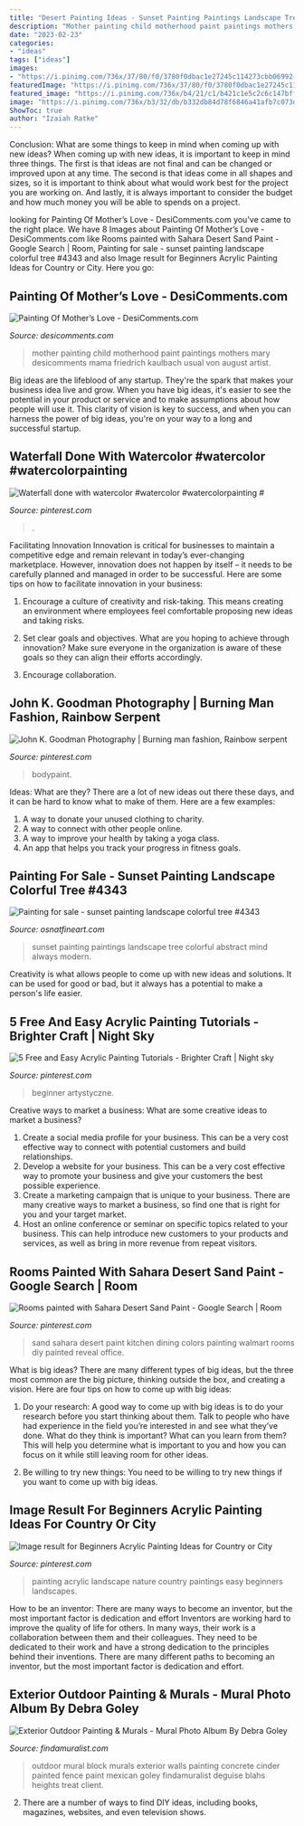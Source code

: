 ```yaml
---
title: "Desert Painting Ideas - Sunset Painting Paintings Landscape Tree Colorful Abstract Mind Always Modern"
description: "Mother painting child motherhood paint paintings mothers mary desicomments mama friedrich kaulbach usual von august artist"
date: "2023-02-23"
categories:
- "ideas"
tags: ["ideas"]
images:
- "https://i.pinimg.com/736x/37/80/f0/3780f0dbac1e27245c114273cbb06992--fine-dining-dining-rooms.jpg"
featuredImage: "https://i.pinimg.com/736x/37/80/f0/3780f0dbac1e27245c114273cbb06992--fine-dining-dining-rooms.jpg"
featured_image: "https://i.pinimg.com/736x/b4/21/c1/b421c1e5c2c6c147bff9eccf10339708.jpg"
image: "https://i.pinimg.com/736x/b3/32/db/b332db84d78f6846a41afb7c073db848.jpg"
ShowToc: true
author: "Izaiah Ratke"
---
```



Conclusion: What are some things to keep in mind when coming up with new ideas?
When coming up with new ideas, it is important to keep in mind three things. The first is that ideas are not final and can be changed or improved upon at any time. The second is that ideas come in all shapes and sizes, so it is important to think about what would work best for the project you are working on. And lastly, it is always important to consider the budget and how much money you will be able to spends on a project.

	

		
looking for Painting Of Mother’s Love - DesiComments.com you've came to the right place. We have 8 Images about Painting Of Mother’s Love - DesiComments.com like Rooms painted with Sahara Desert Sand Paint - Google Search | Room, Painting for sale - sunset painting landscape colorful tree #4343 and also Image result for Beginners Acrylic Painting Ideas for Country or City. Here you go:
		
    
## Painting Of Mother’s Love - DesiComments.com

<img loading=lazy src="https://www.desicomments.com/dc2/03/195664/1956641.jpg" onerror="this.onerror=null;this.src='https://tse1.mm.bing.net/th?id=OIP.kX6Ver2-4BOifS_KsZAElwHaJB&amp;pid=15.1';" alt="Painting Of Mother’s Love - DesiComments.com">

_Source: desicomments.com_

>mother painting child motherhood paint paintings mothers mary desicomments mama friedrich kaulbach usual von august artist. 

	

Big ideas are the lifeblood of any startup. They're the spark that makes your business idea live and grow. When you have big ideas, it's easier to see the potential in your product or service and to make assumptions about how people will use it. This clarity of vision is key to success, and when you can harness the power of big ideas, you're on your way to a long and successful startup.

    
## Waterfall Done With Watercolor #watercolor #watercolorpainting #

<img loading=lazy src="https://i.pinimg.com/736x/b3/32/db/b332db84d78f6846a41afb7c073db848.jpg" onerror="this.onerror=null;this.src='https://tse4.mm.bing.net/th?id=OIP.-hqJRBqNYCVl3PH47NLRQQHaKB&amp;pid=15.1';" alt="Waterfall done with watercolor #watercolor #watercolorpainting #">

_Source: pinterest.com_

>. 

	

Facilitating Innovation
Innovation is critical for businesses to maintain a competitive edge and remain relevant in today’s ever-changing marketplace. However, innovation does not happen by itself – it needs to be carefully planned and managed in order to be successful. Here are some tips on how to facilitate innovation in your business:
1. Encourage a culture of creativity and risk-taking. This means creating an environment where employees feel comfortable proposing new ideas and taking risks.

2. Set clear goals and objectives. What are you hoping to achieve through innovation? Make sure everyone in the organization is aware of these goals so they can align their efforts accordingly.

3. Encourage collaboration.

    
## John K. Goodman Photography | Burning Man Fashion, Rainbow Serpent

<img loading=lazy src="https://i.pinimg.com/originals/ff/fe/da/fffeda316600ce43f64ed13e5f674f25.jpg" onerror="this.onerror=null;this.src='https://tse1.mm.bing.net/th?id=OIP.02-NqxwYWFd-vgGlL2uU6QHaLH&amp;pid=15.1';" alt="John K. Goodman Photography | Burning man fashion, Rainbow serpent">

_Source: pinterest.com_

>bodypaint. 

	

Ideas: What are they?
There are a lot of new ideas out there these days, and it can be hard to know what to make of them. Here are a few examples:
1. A way to donate your unused clothing to charity.
2. A way to connect with other people online.
3. A way to improve your health by taking a yoga class.
4. An app that helps you track your progress in fitness goals.

    
## Painting For Sale - Sunset Painting Landscape Colorful Tree #4343

<img loading=lazy src="https://osnatfineart.com/paintings/08-08/08-08-sunset-painting.jpg" onerror="this.onerror=null;this.src='https://tse2.mm.bing.net/th?id=OIP.Ru8y8UsEmkGP0M8YdZEupwHaFa&amp;pid=15.1';" alt="Painting for sale - sunset painting landscape colorful tree #4343">

_Source: osnatfineart.com_

>sunset painting paintings landscape tree colorful abstract mind always modern. 

	

Creativity is what allows people to come up with new ideas and solutions. It can be used for good or bad, but it always has a potential to make a person's life easier.

    
## 5 Free And Easy Acrylic Painting Tutorials - Brighter Craft | Night Sky

<img loading=lazy src="https://i.pinimg.com/736x/67/f0/d0/67f0d0f17de11052ed051f723da33f24.jpg" onerror="this.onerror=null;this.src='https://tse3.mm.bing.net/th?id=OIP.x7mtu8kOKrAXZ_SsvEaD0QHaJJ&amp;pid=15.1';" alt="5 Free and Easy Acrylic Painting Tutorials - Brighter Craft | Night sky">

_Source: pinterest.com_

>beginner artystyczne. 

	

Creative ways to market a business: What are some creative ideas to market a business?
1. Create a social media profile for your business. This can be a very cost effective way to connect with potential customers and build relationships.
2. Develop a website for your business. This can be a very cost effective way to promote your business and give your customers the best possible experience.
3. Create a marketing campaign that is unique to your business. There are many creative ways to market a business, so find one that is right for you and your target market.
4. Host an online conference or seminar on specific topics related to your business. This can help introduce new customers to your products and services, as well as bring in more revenue from repeat visitors.

    
## Rooms Painted With Sahara Desert Sand Paint - Google Search | Room

<img loading=lazy src="https://i.pinimg.com/736x/37/80/f0/3780f0dbac1e27245c114273cbb06992--fine-dining-dining-rooms.jpg" onerror="this.onerror=null;this.src='https://tse2.mm.bing.net/th?id=OIP.u50BiHxmZB6TKMVksq8oHgHaGJ&amp;pid=15.1';" alt="Rooms painted with Sahara Desert Sand Paint - Google Search | Room">

_Source: pinterest.com_

>sand sahara desert paint kitchen dining colors painting walmart rooms diy painted reveal office. 

	

What is big ideas?
There are many different types of big ideas, but the three most common are the big picture, thinking outside the box, and creating a vision. Here are four tips on how to come up with big ideas:
1. Do your research: A good way to come up with big ideas is to do your research before you start thinking about them. Talk to people who have had experience in the field you’re interested in and see what they’ve done. What do they think is important? What can you learn from them? This will help you determine what is important to you and how you can focus on it while still leaving room for other ideas.

2. Be willing to try new things: You need to be willing to try new things if you want to come up with big ideas.

    
## Image Result For Beginners Acrylic Painting Ideas For Country Or City

<img loading=lazy src="https://i.pinimg.com/736x/b4/21/c1/b421c1e5c2c6c147bff9eccf10339708.jpg" onerror="this.onerror=null;this.src='https://tse1.mm.bing.net/th?id=OIP.yVQdVP9ozQ_g5H-4akFhoAAAAA&amp;pid=15.1';" alt="Image result for Beginners Acrylic Painting Ideas for Country or City">

_Source: pinterest.com_

>painting acrylic landscape nature country paintings easy beginners landscapes. 

	

How to be an inventor: There are many ways to become an inventor, but the most important factor is dedication and effort
Inventors are working hard to improve the quality of life for others. In many ways, their work is a collaboration between them and their colleagues. They need to be dedicated to their work and have a strong dedication to the principles behind their inventions. There are many different paths to becoming an inventor, but the most important factor is dedication and effort.

    
## Exterior Outdoor Painting &amp; Murals - Mural Photo Album By Debra Goley

<img loading=lazy src="http://www.findamuralist.com/photos/main/1281-6-goley-outdoor-mural.jpg" onerror="this.onerror=null;this.src='https://tse1.mm.bing.net/th?id=OIP.7VTPpDn-UYLUPz8dGRnWywHaJ4&amp;pid=15.1';" alt="Exterior Outdoor Painting &amp; Murals - Mural Photo Album By Debra Goley">

_Source: findamuralist.com_

>outdoor mural block murals exterior walls painting concrete cinder painted fence paint mexican goley findamuralist deguise blahs heights treat client. 

	

2. There are a number of ways to find DIY ideas, including books, magazines, websites, and even television shows.

